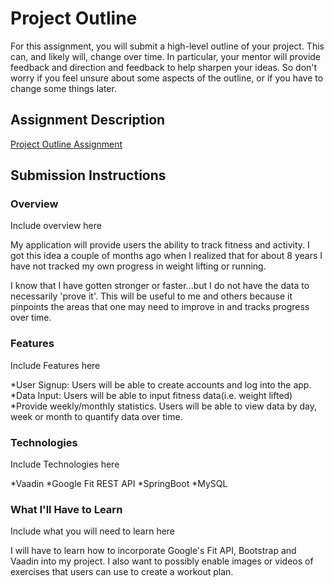 # Project Outline
For this assignment, you will submit a high-level outline of your project. This can, and likely will, change over time. In particular, your mentor will provide feedback and direction and feedback to help sharpen your ideas. So don't worry if you feel unsure about some aspects of the outline, or if you have to change some things later.

## Assignment Description
[Project Outline Assignment](https://education.launchcode.org/liftoff/assignments/project-outline/)

## Submission Instructions

### Overview
Include overview here

My application will provide users the ability to track fitness and activity. I got this idea
a couple of months ago when I realized that for about 8 years I have not tracked my own
progress in weight lifting or running.

I know that I have gotten stronger or faster...but I
do not have the data to necessarily 'prove it'. This will be useful to me and others because
it pinpoints the areas that one may need to improve in and tracks progress over time.

### Features
Include Features here

*User Signup: Users will be able to create accounts and log into the app.
*Data Input: Users will be able to input fitness data(i.e. weight lifted)
*Provide weekly/monthly statistics. Users will be able to view data by day, week or month
to quantify data over time.

### Technologies
Include Technologies here

*Vaadin
*Google Fit REST API
*SpringBoot
*MySQL

### What I'll Have to Learn
Include what you will need to learn here

I will have to learn how to incorporate Google's Fit API, Bootstrap and Vaadin into
my project. I also want to possibly enable images or videos of exercises that users can use
to create a workout plan.
